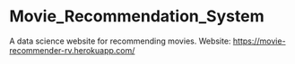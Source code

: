 # Movie_Recommendation_System
A data science website for recommending movies. Website: https://movie-recommender-rv.herokuapp.com/
